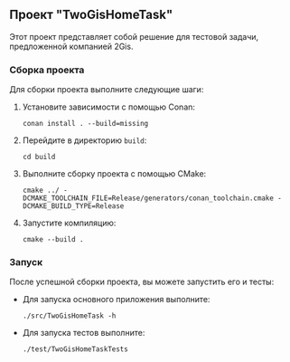 ## Проект "TwoGisHomeTask"

Этот проект представляет собой решение для тестовой задачи, предложенной компанией 2Gis.

### Сборка проекта

Для сборки проекта выполните следующие шаги:

1. Установите зависимости с помощью Conan:

    ```
    conan install . --build=missing
    ```

2. Перейдите в директорию `build`:

    ```
    cd build
    ```

3. Выполните сборку проекта с помощью CMake:

    ```
    cmake ../ -DCMAKE_TOOLCHAIN_FILE=Release/generators/conan_toolchain.cmake -DCMAKE_BUILD_TYPE=Release
    ```

4. Запустите компиляцию:

    ```
    cmake --build .
    ```

### Запуск

После успешной сборки проекта, вы можете запустить его и тесты:

- Для запуска основного приложения выполните:

    ```
    ./src/TwoGisHomeTask -h
    ```

- Для запуска тестов выполните:

    ```
    ./test/TwoGisHomeTaskTests
    ```
